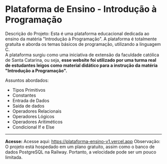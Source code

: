 <h1>Plataforma de Ensino - Introdução à Programação</h1>

Descrição do Projeto:
Esta é uma plataforma educacional dedicada ao ensino da matéria "Introdução à Programação". A plataforma é totalmente gratuíta e aborda os temas básicos de programação, utilizando a linguagem C. <br>
A plataforma surgiu como uma iniciativa de extensão da faculdade católica de Santa Catarina, ou seja, <b>esse website foi utilizado por uma turma real de estudantes leigos como material didático para a instrução da matéria "Introdução a Programação".</b>

Assuntos abordados:


* Tipos Primitivos
* Constantes
* Entrada de Dados
* Saída de dados
* Operadores Relacionais
* Operadores Lógicos
* Operadores Aritiméticos
* Condicional If e Else

<hr>

<b>Acesse:</b>
Acesse aqui: https://plataforma-ensino-v1.vercel.app
Observação: O projeto está hospedado em um plano gratuito, assim como o banco de dados PostgreSQL na Railway. Portanto, a velocidade pode ser um pouco limitada.






